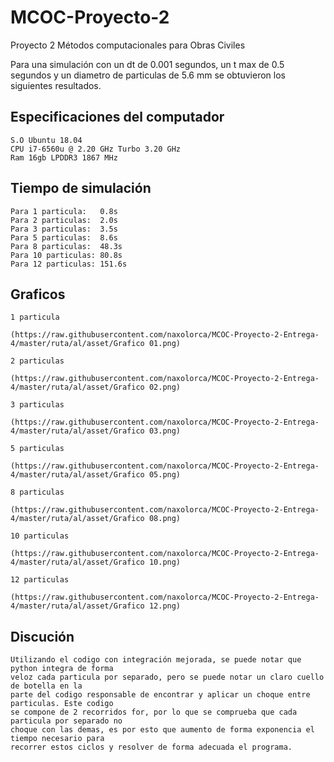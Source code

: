 # MCOC-Proyecto-2
Proyecto 2 Métodos computacionales para Obras Civiles

Para una simulación con un dt de 0.001 segundos, un t max de 0.5 segundos y un diametro de particulas de 5.6 mm se obtuvieron los siguientes resultados.

## Especificaciones del computador

	S.O Ubuntu 18.04
	CPU i7-6560u @ 2.20 GHz Turbo 3.20 GHz
	Ram 16gb LPDDR3 1867 MHz

## Tiempo de simulación

	Para 1 particula:   0.8s
	Para 2 particulas:  2.0s
	Para 3 particulas:  3.5s
	Para 5 particulas:  8.6s
	Para 8 particulas:  48.3s
	Para 10 particulas: 80.8s
	Para 12 particulas: 151.6s
	
## Graficos
	1 particula

	(https://raw.githubusercontent.com/naxolorca/MCOC-Proyecto-2-Entrega-4/master/ruta/al/asset/Grafico 01.png)

	2 particulas

	(https://raw.githubusercontent.com/naxolorca/MCOC-Proyecto-2-Entrega-4/master/ruta/al/asset/Grafico 02.png)

	3 particulas

	(https://raw.githubusercontent.com/naxolorca/MCOC-Proyecto-2-Entrega-4/master/ruta/al/asset/Grafico 03.png)

	5 particulas

	(https://raw.githubusercontent.com/naxolorca/MCOC-Proyecto-2-Entrega-4/master/ruta/al/asset/Grafico 05.png)

	8 particulas

	(https://raw.githubusercontent.com/naxolorca/MCOC-Proyecto-2-Entrega-4/master/ruta/al/asset/Grafico 08.png)

	10 particulas

	(https://raw.githubusercontent.com/naxolorca/MCOC-Proyecto-2-Entrega-4/master/ruta/al/asset/Grafico 10.png)

	12 particulas

	(https://raw.githubusercontent.com/naxolorca/MCOC-Proyecto-2-Entrega-4/master/ruta/al/asset/Grafico 12.png)

## Discución

	Utilizando el codigo con integración mejorada, se puede notar que python integra de forma 
	veloz cada particula por separado, pero se puede notar un claro cuello de botella en la 
	parte del codigo responsable de encontrar y aplicar un choque entre particulas. Este codigo 
	se compone de 2 recorridos for, por lo que se comprueba que cada particula por separado no 
	choque con las demas, es por esto que aumento de forma exponencia el tiempo necesario para
	recorrer estos ciclos y resolver de forma adecuada el programa.

